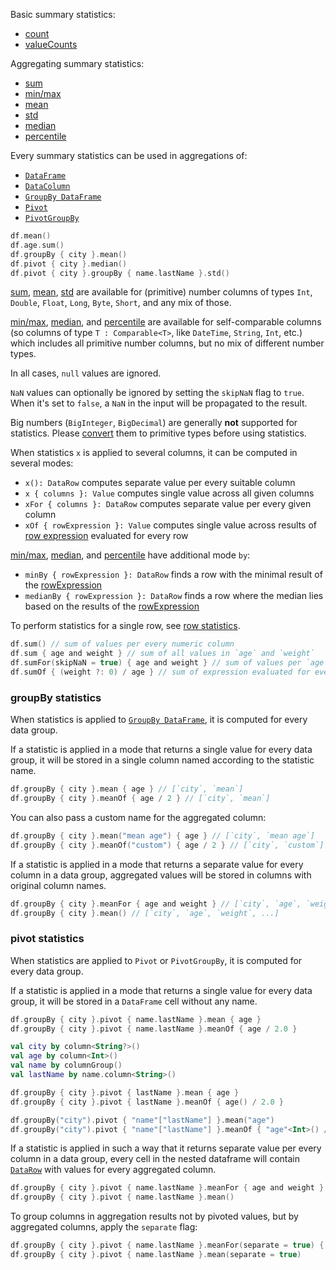 [//]: # (title: Summary statistics)

<!---IMPORT org.jetbrains.kotlinx.dataframe.samples.api.Analyze-->

Basic summary statistics:
* [count](count.md)
* [valueCounts](valueCounts.md)

Aggregating summary statistics:
* [sum](sum.md)
* [min/max](minmax.md)
* [mean](mean.md)
* [std](std.md)
* [median](median.md)
* [percentile](percentile.md)

Every summary statistics can be used in aggregations of:
* [`DataFrame`](DataFrame.md)
* [`DataColumn`](DataColumn.md)
* [`GroupBy DataFrame`](#groupby-statistics)
* [`Pivot`](#pivot-statistics)
* [`PivotGroupBy`](pivot.md#pivot-groupby)

<!---FUN statisticAggregations-->

```kotlin
df.mean()
df.age.sum()
df.groupBy { city }.mean()
df.pivot { city }.median()
df.pivot { city }.groupBy { name.lastName }.std()
```

<!---END-->

[sum](sum.md), [mean](mean.md), [std](std.md) are available for (primitive) number columns of types 
`Int`, `Double`, `Float`, `Long`, `Byte`, `Short`, and any mix of those.

[min/max](minmax.md), [median](median.md), and [percentile](percentile.md) are available for self-comparable columns 
(so columns of type `T : Comparable<T>`, like `DateTime`, `String`, `Int`, etc.)
which includes all primitive number columns, but no mix of different number types.

In all cases, `null` values are ignored.

`NaN` values can optionally be ignored by setting the `skipNaN` flag to `true`.
When it's set to `false`, a `NaN` in the input will be propagated to the result.

Big numbers (`BigInteger`, `BigDecimal`) are generally **not** supported for statistics.
Please [convert](convert.md) them to primitive types before using statistics.

When statistics `x` is applied to several columns, it can be computed in several modes:
* `x(): DataRow` computes separate value per every suitable column
* `x { columns }: Value` computes single value across all given columns 
* `xFor { columns }: DataRow` computes separate value per every given column
* `xOf { rowExpression }: Value` computes single value across results of [row expression](DataRow.md#row-expressions) evaluated for every row

[min/max](minmax.md), [median](median.md), and [percentile](percentile.md) have additional mode `by`:
* `minBy { rowExpression }: DataRow` finds a row with the minimal result of the [rowExpression](DataRow.md#row-expressions)
* `medianBy { rowExpression }: DataRow` finds a row where the median lies based on the results of the [rowExpression](DataRow.md#row-expressions)

To perform statistics for a single row, see [row statistics](rowStats.md).

<!---FUN statisticModes-->

```kotlin
df.sum() // sum of values per every numeric column
df.sum { age and weight } // sum of all values in `age` and `weight`
df.sumFor(skipNaN = true) { age and weight } // sum of values per `age` and `weight` separately
df.sumOf { (weight ?: 0) / age } // sum of expression evaluated for every row
```

<!---END-->

### groupBy statistics

When statistics is applied to [`GroupBy DataFrame`](groupBy.md#transformation), it is computed for every data group. 

If a statistic is applied in a mode that returns a single value for every data group,
it will be stored in a single column named according to the statistic name.

<!---FUN statisticGroupBySingle-->

```kotlin
df.groupBy { city }.mean { age } // [`city`, `mean`]
df.groupBy { city }.meanOf { age / 2 } // [`city`, `mean`]
```

<dataFrame src="org.jetbrains.kotlinx.dataframe.samples.api.Analyze.statisticGroupBySingle.html"/>
<!---END-->

You can also pass a custom name for the aggregated column:

<!---FUN statisticGroupBySingleNamed-->

```kotlin
df.groupBy { city }.mean("mean age") { age } // [`city`, `mean age`]
df.groupBy { city }.meanOf("custom") { age / 2 } // [`city`, `custom`]
```

<dataFrame src="org.jetbrains.kotlinx.dataframe.samples.api.Analyze.statisticGroupBySingleNamed.html"/>
<!---END-->

If a statistic is applied in a mode that returns a separate value for every column in a data group,
aggregated values will be stored in columns with original column names.

<!---FUN statisticGroupByMany-->

```kotlin
df.groupBy { city }.meanFor { age and weight } // [`city`, `age`, `weight`]
df.groupBy { city }.mean() // [`city`, `age`, `weight`, ...]
```

<dataFrame src="org.jetbrains.kotlinx.dataframe.samples.api.Analyze.statisticGroupByMany.html"/>
<!---END-->

### pivot statistics

When statistics are applied to `Pivot` or `PivotGroupBy`, it is computed for every data group.

If a statistic is applied in a mode that returns a single value for every data group,
it will be stored in a `DataFrame` cell without any name.

<!---FUN statisticPivotSingle-->
<tabs>
<tab title="Properties">

```kotlin
df.groupBy { city }.pivot { name.lastName }.mean { age }
df.groupBy { city }.pivot { name.lastName }.meanOf { age / 2.0 }
```

</tab>
<tab title="Accessors">

```kotlin
val city by column<String?>()
val age by column<Int>()
val name by columnGroup()
val lastName by name.column<String>()

df.groupBy { city }.pivot { lastName }.mean { age }
df.groupBy { city }.pivot { lastName }.meanOf { age() / 2.0 }
```

</tab>
<tab title="Strings">

```kotlin
df.groupBy("city").pivot { "name"["lastName"] }.mean("age")
df.groupBy("city").pivot { "name"["lastName"] }.meanOf { "age"<Int>() / 2.0 }
```

</tab></tabs>
<dataFrame src="org.jetbrains.kotlinx.dataframe.samples.api.Analyze.statisticPivotSingle.html"/>
<!---END-->

If a statistic is applied in such a way that it returns separate value per every column in a data group, 
every cell in the nested dataframe will contain [`DataRow`](DataRow.md) with values for every aggregated column.

<!---FUN statisticPivotMany-->

```kotlin
df.groupBy { city }.pivot { name.lastName }.meanFor { age and weight }
df.groupBy { city }.pivot { name.lastName }.mean()
```

<dataFrame src="org.jetbrains.kotlinx.dataframe.samples.api.Analyze.statisticPivotMany.html"/>
<!---END-->

To group columns in aggregation results not by pivoted values, but by aggregated columns, apply the `separate` flag:

<!---FUN statisticPivotManySeparate-->

```kotlin
df.groupBy { city }.pivot { name.lastName }.meanFor(separate = true) { age and weight }
df.groupBy { city }.pivot { name.lastName }.mean(separate = true)
```

<dataFrame src="org.jetbrains.kotlinx.dataframe.samples.api.Analyze.statisticPivotManySeparate.html"/>
<!---END-->
